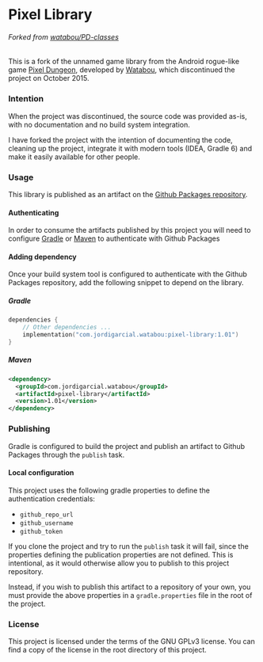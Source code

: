 Pixel Library
==========
###### Forked from [watabou/PD-classes](https://github.com/watabou/PD-classes)

This is a fork of the unnamed game library from the Android rogue-like game [Pixel Dungeon](https://github.com/watabou/pixel-dungeon),
developed by [Watabou](https://github.com/watabou), which discontinued the project on October 2015.

### Intention
When the project was discontinued, the source code was provided as-is, with no documentation and no build system integration.

I have forked the project with the intention of documenting the code, cleaning up the project, integrate it with modern tools 
(IDEA, Gradle 6) and make it easily available for other people.

### Usage
This library is published as an artifact on the [Github Packages repository](https://github.com/JordiGarcL/pixel-library/packages). 
#### Authenticating
In order to consume the artifacts published by this project you will need to configure 
[Gradle](https://help.github.com/en/github/managing-packages-with-github-packages/configuring-gradle-for-use-with-github-packages) or
[Maven](https://help.github.com/en/github/managing-packages-with-github-packages/configuring-apache-maven-for-use-with-github-packages) 
to authenticate with Github Packages
#### Adding dependency
Once your build system tool is configured to authenticate with the Github Packages repository, add the following snippet 
to depend on the library.

##### Gradle
```kotlin
dependencies {
    // Other dependencies ...
    implementation("com.jordigarcial.watabou:pixel-library:1.01")
}
```

##### Maven 
```xml
<dependency>
  <groupId>com.jordigarcial.watabou</groupId>
  <artifactId>pixel-library</artifactId>
  <version>1.01</version>
</dependency>
```

### Publishing
Gradle is configured to build the project and publish an artifact to Github Packages through the `publish` task.
#### Local configuration
This project uses the following gradle properties to define the authentication credentials:
- `github_repo_url`
- `github_username`
- `github_token`

If you clone the project and try to run the `publish` task it will fail, since the properties defining the publication properties
are not defined. This is intentional, as it would otherwise allow you to publish to this project repository.

Instead, if you wish to publish this artifact to a repository of your own, you must provide the above properties in a 
`gradle.properties` file in the root of the project.
 

### License
This project is licensed under the terms of the GNU GPLv3 license. You can find a copy of the license in the root directory of
this project.
 